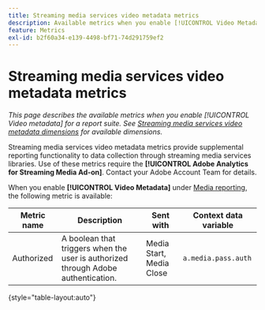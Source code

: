 ```yaml
---
title: Streaming media services video metadata metrics
description: Available metrics when you enable [!UICONTROL Video Metadata] for a report suite.
feature: Metrics
exl-id: b2f60a34-e139-4498-bf71-74d291759ef2
---
```

# Streaming media services video metadata metrics

*This page describes the available metrics when you enable [!UICONTROL Video metadata] for a report suite. See [Streaming media services video metadata dimensions](../dimensions/sm-video-metadata.md) for available dimensions.*

Streaming media services video metadata metrics provide supplemental reporting functionality to data collection through streaming media services libraries. Use of these metrics require the **[!UICONTROL Adobe Analytics for Streaming Media Ad-on]**. Contact your Adobe Account Team for details.

When you enable **[!UICONTROL Video Metadata]** under [Media reporting](/help/admin/tools/c-manage-report-suites/c-edit-report-suites/media-management.md), the following metric is available:

| Metric name | Description | Sent with | Context data variable |
| --- | --- | --- | --- |
| Authorized | A boolean that triggers when the user is authorized through Adobe authentication. | Media Start, Media Close | `a.media.pass.auth` |

{style="table-layout:auto"}
